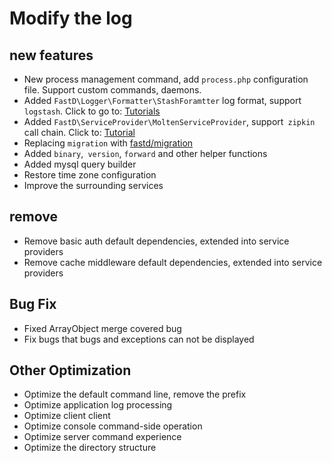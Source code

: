 # Modify the log

## new features

* New process management command, add `process.php` configuration file. Support custom commands, daemons.
* Added `FastD\Logger\Formatter\StashForamtter` log format, support` logstash`. Click to go to: [Tutorials](http://blog.fastdlabs.com/2017-12-12/create-log)
* Added `FastD\ServiceProvider\MoltenServiceProvider`, support` zipkin` call chain. Click to: [Tutorial](http://blog.fastdlabs.com/2017-12-12/create-zipkin)
* Replacing `migration` with [fastd/migration](https://github.com/JanHuang/migration)
* Added `binary`,` version`, `forward` and other helper functions
* Added mysql query builder
* Restore time zone configuration
* Improve the surrounding services

## remove

* Remove basic auth default dependencies, extended into service providers
* Remove cache middleware default dependencies, extended into service providers

## Bug Fix

* Fixed ArrayObject merge covered bug
* Fix bugs that bugs and exceptions can not be displayed

## Other Optimization

* Optimize the default command line, remove the prefix
* Optimize application log processing
* Optimize client client
* Optimize console command-side operation
* Optimize server command experience
* Optimize the directory structure